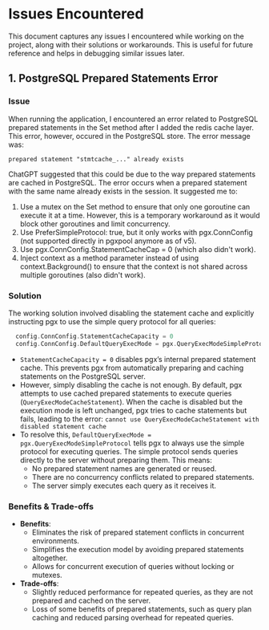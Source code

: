 # Issues Encountered

This document captures any issues I encountered while working on the project, along with their solutions or workarounds. This is useful for future reference and helps in debugging similar issues later.

## 1. PostgreSQL Prepared Statements Error

### Issue

When running the application, I encountered an error related to PostgreSQL prepared statements in the Set method after I added the redis cache layer. This error, however, occured in the PostgreSQL store. The error message was:

`prepared statement "stmtcache_..." already exists`

ChatGPT suggested that this could be due to the way prepared statements are cached in PostgreSQL. The error occurs when a prepared statement with the same name already exists in the session. It suggested me to:

1. Use a mutex on the Set method to ensure that only one goroutine can execute it at a time. However, this is a temporary workaround as it would block other goroutines and limit concurrency.
2. Use PreferSimpleProtocol: true, but it only works with pgx.ConnConfig (not supported directly in pgxpool anymore as of v5).
3. Use pgx.ConnConfig.StatementCacheCap = 0 (which also didn't work).
4. Inject context as a method parameter instead of using context.Background() to ensure that the context is not shared across multiple goroutines (also didn't work).

### Solution

The working solution involved disabling the statement cache and explicitly instructing pgx to use the simple query protocol for all queries:

```go
  config.ConnConfig.StatementCacheCapacity = 0
  config.ConnConfig.DefaultQueryExecMode = pgx.QueryExecModeSimpleProtocol
```

- `StatementCacheCapacity = 0` disables pgx’s internal prepared statement cache. This prevents pgx from automatically preparing and caching statements on the PostgreSQL server.
- However, simply disabling the cache is not enough. By default, pgx attempts to use cached prepared statements to execute queries (`QueryExecModeCacheStatement`). When the cache is disabled but the execution mode is left unchanged, pgx tries to cache statements but fails, leading to the error:
  `cannot use QueryExecModeCacheStatement with disabled statement cache`
- To resolve this, `DefaultQueryExecMode = pgx.QueryExecModeSimpleProtocol` tells pgx to always use the simple protocol for executing queries. The simple protocol sends queries directly to the server without preparing them. This means:
  - No prepared statement names are generated or reused.
  - There are no concurrency conflicts related to prepared statements.
  - The server simply executes each query as it receives it.

### Benefits & Trade-offs

- **Benefits**:
  - Eliminates the risk of prepared statement conflicts in concurrent environments.
  - Simplifies the execution model by avoiding prepared statements altogether.
  - Allows for concurrent execution of queries without locking or mutexes.
- **Trade-offs**:
  - Slightly reduced performance for repeated queries, as they are not prepared and cached on the server.
  - Loss of some benefits of prepared statements, such as query plan caching and reduced parsing overhead for repeated queries.
